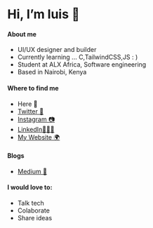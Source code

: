 # Hi, I’m luis 👋

<!--
more social links to be added soon
-->

#### About me

- UI/UX designer and builder 
- Currently learning ... C,TailwindCSS,JS : )
- Student at ALX Africa, Software engineering
- Based in Nairobi, Kenya

#### Where to find me

- Here 📍
- [Twitter 🦜](https://twitter.com/howinns)
- [Instagram 📷](https://instagram.com)
- [LinkedIn🧑🏽‍💻](https://www.linkedin.com/in/luismaina/)
- [My Website 🌍](https://luishowin.github.io/)

#### Blogs

- [Medium 📰](https://medium.com/@howinsr)

#### I would love to:

- Talk tech
- Colaborate
- Share ideas
